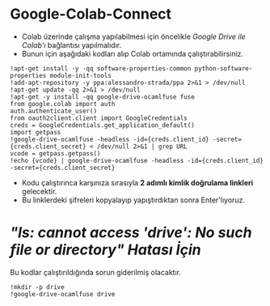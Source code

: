 # Google-Colab-Connect

* Colab üzerinde çalışma yapılabilmesi için öncelikle _Google Drive ile Colab'ı_ bağlantısı yapılmalıdır.
* Bunun için aşağıdaki kodları alıp Colab ortamında çalıştırabilirsiniz.

```
!apt-get install -y -qq software-properties-common python-software-properties module-init-tools
!add-apt-repository -y ppa:alessandro-strada/ppa 2>&1 > /dev/null
!apt-get update -qq 2>&1 > /dev/null
!apt-get -y install -qq google-drive-ocamlfuse fuse
from google.colab import auth
auth.authenticate_user()
from oauth2client.client import GoogleCredentials
creds = GoogleCredentials.get_application_default()
import getpass
!google-drive-ocamlfuse -headless -id={creds.client_id} -secret={creds.client_secret} < /dev/null 2>&1 | grep URL
vcode = getpass.getpass()
!echo {vcode} | google-drive-ocamlfuse -headless -id={creds.client_id} -secret={creds.client_secret}
```

* Kodu çalıştırınca karşınıza sırasıyla **2 adımlı kimlik doğrulama linkleri** gelecektir.
* Bu linklerdeki şifreleri kopyalayıp yapıştırdıktan sonra Enter'lıyoruz.

# **_"ls: cannot access 'drive': No such file or directory" Hatası İçin_**
Bu kodlar çalıştırıldığında sorun giderilmiş olacaktır.
```
!mkdir -p drive
!google-drive-ocamlfuse drive
```
